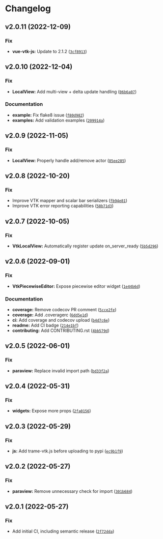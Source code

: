 # Changelog

<!--next-version-placeholder-->

## v2.0.11 (2022-12-09)
### Fix
* **vue-vtk-js:** Update to 2.1.2 ([`3cf8913`](https://github.com/Kitware/trame-vtk/commit/3cf8913158e36496e564c4a544f07a2f2cf6c630))

## v2.0.10 (2022-12-04)
### Fix
* **LocalView:** Add multi-view + delta update handling ([`06b6a07`](https://github.com/Kitware/trame-vtk/commit/06b6a0713e91e92ed165f3ec71e4684b988c4d58))

### Documentation
* **example:** Fix flake8 issue ([`f80d982`](https://github.com/Kitware/trame-vtk/commit/f80d982011d5b1f9b7e60c1b3b38efba7cab6a80))
* **examples:** Add validation examples ([`209914a`](https://github.com/Kitware/trame-vtk/commit/209914ab142fe6bf2f7459a83c4f533d32157212))

## v2.0.9 (2022-11-05)
### Fix
* **LocalView:** Properly handle add/remove actor ([`85ee285`](https://github.com/Kitware/trame-vtk/commit/85ee285f67cf08438d37bae0bfd8d84ffe34db35))

## v2.0.8 (2022-10-20)
### Fix
* Improve VTK mapper and scalar bar serializers ([`fb94e81`](https://github.com/Kitware/trame-vtk/commit/fb94e81ef86c152f207e4fd442747c0d318a8dde))
* Improve VTK error reporting capabilities ([`58b71d3`](https://github.com/Kitware/trame-vtk/commit/58b71d330d0ba8e1afba2c3d3ef918d6090dc193))

## v2.0.7 (2022-10-05)
### Fix
* **VtkLocalView:** Automatically register update on_server_ready ([`5b5d296`](https://github.com/Kitware/trame-vtk/commit/5b5d296cc67518801c5ebff9397d55f99461c822))

## v2.0.6 (2022-09-01)
### Fix
* **VtkPiecewiseEditor:** Expose piecewise editor widget ([`1e44b6d`](https://github.com/Kitware/trame-vtk/commit/1e44b6d71f511d19dc95ee42e0d9c981258259b1))

### Documentation
* **coverage:** Remove codecov PR comment ([`5cce2fe`](https://github.com/Kitware/trame-vtk/commit/5cce2fe064625de02d6c590b65c925e31e0b36be))
* **coverage:** Add .coveragerc ([`6dd5e1d`](https://github.com/Kitware/trame-vtk/commit/6dd5e1d2ab44ff42ea5510db9aab736e49104b41))
* **ci:** Add coverage and codecov upload ([`b4d7c6e`](https://github.com/Kitware/trame-vtk/commit/b4d7c6ee53917e94ef0a9f5ae27db7cb8af430b6))
* **readme:** Add CI badge ([`214e1bf`](https://github.com/Kitware/trame-vtk/commit/214e1bfb4419a83c6390f1b8bf3cafa75fb3d1c7))
* **contributing:** Add CONTRIBUTING.rst ([`4bb579d`](https://github.com/Kitware/trame-vtk/commit/4bb579de9779b735f7517d5e47bff15dc6182066))

## v2.0.5 (2022-06-01)
### Fix
* **paraview:** Replace invalid import path ([`bd33f2a`](https://github.com/Kitware/trame-vtk/commit/bd33f2a2c71f80792a3039271d70b32f100aeed0))

## v2.0.4 (2022-05-31)
### Fix
* **widgets:** Expose more props ([`2fa0156`](https://github.com/Kitware/trame-vtk/commit/2fa01565461f62f96d3a18b2f649b5484981e5bf))

## v2.0.3 (2022-05-29)
### Fix
* **js:** Add trame-vtk.js before uploading to pypi ([`ec9b1f9`](https://github.com/Kitware/trame-vtk/commit/ec9b1f9e67f43618824459a2a7b6cfbf798dbf64))

## v2.0.2 (2022-05-27)
### Fix
* **paraview:** Remove unnecessary check for import ([`301b684`](https://github.com/Kitware/trame-vtk/commit/301b684378f30d46e93939da67ebd11f2027bf41))

## v2.0.1 (2022-05-27)
### Fix
* Add initial CI, including semantic release ([`2f72dda`](https://github.com/Kitware/trame-vtk/commit/2f72dda6bf851b8afea1f1cf34d616554b5b5dfc))
